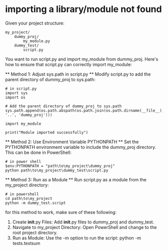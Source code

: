 # importing a library/module not found
Given your project structure:

```
my_project/
    dummy_proj/
        my_module.py
    dummy_test/
        script.py
```

You want to run script.py and import my_module from dummy_proj. Here's how to ensure that script.py can correctly import my_module:

** Method 1: Adjust sys.path in script.py **
Modify script.py to add the parent directory of dummy_proj to sys.path:

```
# in script.py
import sys
import os

# Add the parent directory of dummy_proj to sys.path
sys.path.append(os.path.abspath(os.path.join(os.path.dirname(__file__), '..', 'dummy_proj')))

import my_module

print("Module imported successfully")
```

** Method 2: Use Environment Variable PYTHONPATH **
Set the PYTHONPATH environment variable to include the dummy_proj directory. This can be done in PowerShell:

``` 
# in power shell
$env:PYTHONPATH = "path\to\my_project\dummy_proj"
python path\to\my_project\dummy_test\script.py
```

** Method 3: Run as a Module **
Run script.py as a module from the my_project directory:

```
# in powershell 
cd path\to\my_project
python -m dummy_test.script
```

for this method to work, make sure of these following:
1. Create __init__.py Files: Add __init__.py files to dummy_proj and dummy_test.
2. Navigate to my_project Directory: Open PowerShell and change to the root project directory.
3. Run as Module: Use the -m option to run the script: python -m tests.testsum 

